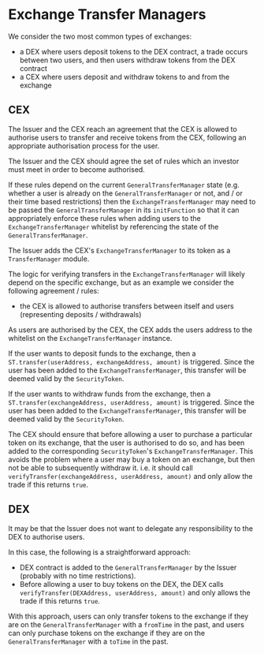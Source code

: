 # Exchange Transfer Managers

We consider the two most common types of exchanges:  
  - a DEX where users deposit tokens to the DEX contract, a trade occurs between two users, and then users withdraw tokens from the DEX contract
  - a CEX where users deposit and withdraw tokens to and from the exchange

## CEX

The Issuer and the CEX reach an agreement that the CEX is allowed to authorise users to transfer and receive tokens from the CEX, following an appropriate authorisation process for the user.

The Issuer and the CEX should agree the set of rules which an investor must meet in order to become authorised.

If these rules depend on the current `GeneralTransferManager` state (e.g. whether a user is already on the `GeneralTransferManager` or not, and / or their time based restrictions) then the `ExchangeTransferManager` may need to be passed the `GeneralTransferManager` in its `initFunction` so that it can appropriately enforce these rules when adding users to the `ExchangeTransferManager` whitelist by referencing the state of the `GeneralTransferManager`.

The Issuer adds the CEX's `ExchangeTransferManager` to its token as a `TransferManager` module.

The logic for verifying transfers in the `ExchangeTransferManager` will likely depend on the specific exchange, but as an example we consider the following agreement / rules:  
  - the CEX is allowed to authorise transfers between itself and users (representing deposits / withdrawals)  

As users are authorised by the CEX, the CEX adds the users address to the whitelist on the `ExchangeTransferManager` instance.

If the user wants to deposit funds to the exchange, then a `ST.transfer(userAddress, exchangeAddress, amount)` is triggered. Since the user has been added to the `ExchangeTransferManager`, this transfer will be deemed valid by the `SecurityToken`.

If the user wants to withdraw funds from the exchange, then a `ST.transfer(exchangeAddress, userAddress, amount)` is triggered. Since the user has been added to the `ExchangeTransferManager`, this transfer will be deemed valid by the `SecurityToken`.

The CEX should ensure that before allowing a user to purchase a particular token on its exchange, that the user is authorised to do so, and has been added to the corresponding `SecurityToken`'s `ExchangeTransferManager`. This avoids the problem where a user may buy a token on an exchange, but then not be able to subsequently withdraw it. i.e. it should call `verifyTransfer(exchangeAddress, userAddress, amount)` and only allow the trade if this returns `true`.

## DEX

It may be that the Issuer does not want to delegate any responsibility to the DEX to authorise users.

In this case, the following is a straightforward approach:  
  - DEX contract is added to the `GeneralTransferManager` by the Issuer (probably with no time restrictions).
  - Before allowing a user to buy tokens on the DEX, the DEX calls `verifyTransfer(DEXAddress, userAddress, amount)` and only allows the trade if this returns `true`.

With this approach, users can only transfer tokens to the exchange if they are on the `GeneralTransferManager` with a `fromTime` in the past, and users can only purchase tokens on the exchange if they are on the `GeneralTransferManager` with a `toTime` in the past.
